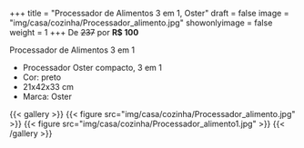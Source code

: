 +++
title = "Processador de Alimentos 3 em 1, Oster"
draft = false
image = "img/casa/cozinha/Processador_alimento.jpg"
showonlyimage = false
weight = 1
+++
De ~~237~~ por **R$ 100**

<!--more-->

Processador de Alimentos 3 em 1	

- Processador Oster compacto, 3 em 1
- Cor: preto
- 21x42x33 cm
- Marca: Oster


{{< gallery >}}
{{< figure src="img/casa/cozinha/Processador_alimento.jpg" >}}
{{< figure src="img/casa/cozinha/Processador_alimento1.jpg" >}}
{{< /gallery >}}
